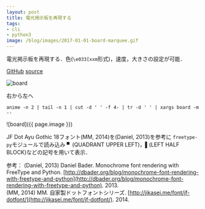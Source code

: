 ```yaml
---
layout: post
title: 電光掲示板を再現する
tags:
- cli
- python3
image: /blog/images/2017-01-01-board-marquee.gif
---
```


電光掲示板を再現する．色(`\e033[xxm`形式)，速度，大きさの設定が可能．

[GitHub](https://github.com/noyuno/dotfiles/blob/master/bin/board)
[source](https://raw.githubusercontent.com/noyuno/dotfiles/master/bin/board)

![board](/blog/images/2017-01-01-board.png)

右から左へ

~~~
anime -n 2 | tail -n 1 | cut -d ' ' -f 4- | tr -d ' ' | xargs board -m --
~~~

![board]({{ page.image }})

JF Dot Ayu Gothic 18フォント(MM, 2014)を(Daniel, 2013)を参考に
`freetype-py`モジュールで読み込み
▘(QUADRANT UPPER LEFT)，▌(LEFT HALF BLOCK)などの記号を用いて表示．

参考：
(Daniel, 2013) Daniel Bader. Monochrome font rendering with FreeType and Python. 
[http://dbader.org/blog/monochrome-font-rendering-with-freetype-and-python](http://dbader.org/blog/monochrome-font-rendering-with-freetype-and-python). 2013.     
(MM, 2014) MM. 自家製ドットフォントシリーズ. 
[http://jikasei.me/font/jf-dotfont/](http://jikasei.me/font/jf-dotfont/). 2014.
